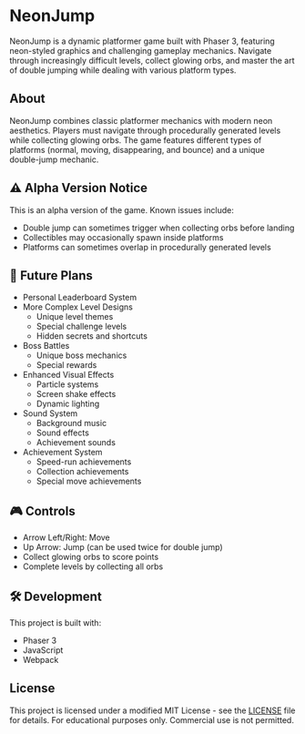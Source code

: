 # NeonJump

NeonJump is a dynamic platformer game built with Phaser 3, featuring neon-styled graphics and challenging gameplay mechanics. Navigate through increasingly difficult levels, collect glowing orbs, and master the art of double jumping while dealing with various platform types.

## About

NeonJump combines classic platformer mechanics with modern neon aesthetics. Players must navigate through procedurally generated levels while collecting glowing orbs. The game features different types of platforms (normal, moving, disappearing, and bounce) and a unique double-jump mechanic.

## ⚠️ Alpha Version Notice

This is an alpha version of the game. Known issues include:

- Double jump can sometimes trigger when collecting orbs before landing
- Collectibles may occasionally spawn inside platforms
- Platforms can sometimes overlap in procedurally generated levels

## 🚀 Future Plans

- Personal Leaderboard System
- More Complex Level Designs
  - Unique level themes
  - Special challenge levels
  - Hidden secrets and shortcuts
- Boss Battles
  - Unique boss mechanics
  - Special rewards
- Enhanced Visual Effects
  - Particle systems
  - Screen shake effects
  - Dynamic lighting
- Sound System
  - Background music
  - Sound effects
  - Achievement sounds
- Achievement System
  - Speed-run achievements
  - Collection achievements
  - Special move achievements

## 🎮 Controls

- Arrow Left/Right: Move
- Up Arrow: Jump (can be used twice for double jump)
- Collect glowing orbs to score points
- Complete levels by collecting all orbs

## 🛠️ Development

This project is built with:
- Phaser 3
- JavaScript
- Webpack

## License

This project is licensed under a modified MIT License - see the [LICENSE](LICENSE) file for details.
For educational purposes only. Commercial use is not permitted.
